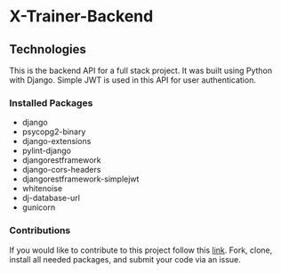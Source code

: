 # X-Trainer-Backend

## Technologies
This is the backend API for a full stack project. It was built using Python with Django. Simple JWT is used in this API for user authentication.

### Installed Packages
- django
- psycopg2-binary
- django-extensions
- pylint-django
- djangorestframework
- django-cors-headers
- djangorestframework-simplejwt
- whitenoise
- dj-database-url
- gunicorn

### Contributions
If you would like to contribute to this project follow this [link](https://github.com/Jofa11/X-Trainer-Backend/). Fork, clone, install all needed packages, and submit your code via an issue. 
